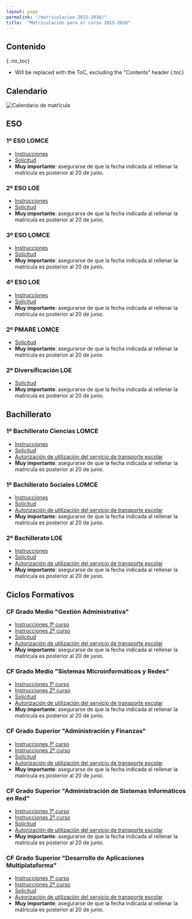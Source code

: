 ```yaml
---
layout: page
permalink: "/matriculacion-2015-2016/"
title:  "Matriculación para el curso 2015-2016"
---
```



<style>
img[alt="Logo Kilometros de solidaridad"], img[alt="Carnet del corredor"]  {
	float: right;
}

img[alt="Carnet del corredor"] {
	width: 20%;
	margin-left: 20px;
}

img[alt="Mujer de mali"], img[alt="Recorrido"] {
	width: 100%;
	padding-top: 15px;
}

</style>




<section class="white-wrapper padding-top" id="contenido">
<div class="container" style="max-width: 650px; margin: 20px auto 0px auto" markdown="1">

## Contenido
{:.no_toc}

* Will be replaced with the ToC, excluding the "Contents" header
{:toc}

## Calendario

![Calendario de matŕícula](http://www.googledrive.com/host/0B4jaZeMGL7HsR1p0cUxIcW1sWTQ)


## ESO

### 1º ESO LOMCE

* [Instrucciones](https://drive.google.com/uc?export=download&id=0B4jaZeMGL7HsNGsyd0UzRTlValk)
* [Solicitud](https://drive.google.com/uc?export=download&id=0B4jaZeMGL7Hsb201enBKUWZGYkE) 
* __Muy importante__: asegurarse de que la fecha indicada al rellenar la matrícula es posterior al 20 de junio.

### 2º ESO LOE

* [Instrucciones](https://drive.google.com/uc?export=download&id=0B4jaZeMGL7HsZjFqVUlGdEtHeHc)
* [Solicitud](https://drive.google.com/uc?export=download&id=0B4jaZeMGL7HsMVhSWjU2RE5fVUE)
* __Muy importante__: asegurarse de que la fecha indicada al rellenar la matrícula es posterior al 20 de junio.


### 3º ESO LOMCE

* [Instrucciones](https://drive.google.com/uc?export=download&id=0B4jaZeMGL7HsSjlsdXk2MFFfWDQ)
* [Solicitud](https://drive.google.com/uc?export=download&id=0B4jaZeMGL7HsSkdmenpNY1UydGM)
* __Muy importante__: asegurarse de que la fecha indicada al rellenar la matrícula es posterior al 20 de junio.


### 4º ESO LOE

* [Instrucciones](https://drive.google.com/uc?export=download&id=0B4jaZeMGL7HscFhEcVhHYjE2MDA)
* [Solicitud](https://drive.google.com/uc?export=download&id=0B4jaZeMGL7HsWmRzUUVldWYybDQ)
* __Muy importante__: asegurarse de que la fecha indicada al rellenar la matrícula es posterior al 20 de junio.


### 2º PMARE LOMCE

* [Solicitud](https://drive.google.com/uc?export=download&id=0B4jaZeMGL7HsTDZEZDFOcjl3dGs)
* __Muy importante__: asegurarse de que la fecha indicada al rellenar la matrícula es posterior al 20 de junio.


### 2º Diversificación LOE

* [Solicitud](https://drive.google.com/uc?export=download&id=0B4jaZeMGL7HsT2NiNXk0RWZ4ZjQ)
* __Muy importante__: asegurarse de que la fecha indicada al rellenar la matrícula es posterior al 20 de junio.


## Bachillerato

### 1º Bachillerato Ciencias LOMCE

* [Instrucciones](www.googledrive.com/host/0B4jaZeMGL7HsTE14NXpkaWowT0E)
* [Solicitud](https://drive.google.com/uc?export=download&id=0B4jaZeMGL7HseXNmaHZsdHhwdHc)
* [Autorización de utilización del servicio de transporte escolar](http://www.googledrive.com/host/0B4jaZeMGL7HsRDNNeXcyaUJBR2c)
* __Muy importante__: asegurarse de que la fecha indicada al rellenar la matrícula es posterior al 20 de junio.


### 1º Bachillerato Sociales LOMCE

* [Instrucciones](http://www.googledrive.com/host/0B4jaZeMGL7HsTE14NXpkaWowT0E)
* [Solicitud](https://drive.google.com/uc?export=download&id=0B4jaZeMGL7HscFVhd1FLZ2J0VG8)
* [Autorización de utilización del servicio de transporte escolar](http://www.googledrive.com/host/0B4jaZeMGL7HsRDNNeXcyaUJBR2c)
* __Muy importante__: asegurarse de que la fecha indicada al rellenar la matrícula es posterior al 20 de junio.


### 2º Bachillerato LOE

* [Instrucciones](http://www.googledrive.com/host/0B4jaZeMGL7HsLVRqcUlrd3RXTTg)
* [Solicitud](https://drive.google.com/uc?export=download&id=0B4jaZeMGL7HscEFDYWpjdXJWXzQ)
* [Autorización de utilización del servicio de transporte escolar](http://www.googledrive.com/host/0B4jaZeMGL7HsRDNNeXcyaUJBR2c)
* __Muy importante__: asegurarse de que la fecha indicada al rellenar la matrícula es posterior al 20 de junio.



## Ciclos Formativos

### CF Grado Medio "Gestión Administrativa"

* [Instrucciones 1º curso](http://www.googledrive.com/host/0B4jaZeMGL7Hsc0Ezd3VYYk9ZbE0)
* [Instrucciones 2º curso](http://www.googledrive.com/host/0B4jaZeMGL7HsT2M3enpmWVhJbW8)
* [Solicitud](https://drive.google.com/uc?export=download&id=0B4jaZeMGL7HsbV9mTHZ6eGVDUkk)
* [Autorización de utilización del servicio de transporte escolar](http://www.googledrive.com/host/0B4jaZeMGL7HsRDNNeXcyaUJBR2c)
* __Muy importante__: asegurarse de que la fecha indicada al rellenar la matrícula es posterior al 20 de junio.


### CF Grado Medio "Sistemas Microinformáticos y Redes"

* [Instrucciones 1º curso](http://www.googledrive.com/host/0B4jaZeMGL7Hsc0Ezd3VYYk9ZbE0)
* [Instrucciones 2º curso](http://www.googledrive.com/host/0B4jaZeMGL7HsT2M3enpmWVhJbW8)
* [Solicitud](https://drive.google.com/uc?export=download&id=0B4jaZeMGL7HsMWowUktqOGVBYnc)
* [Autorización de utilización del servicio de transporte escolar](http://www.googledrive.com/host/0B4jaZeMGL7HsRDNNeXcyaUJBR2c)
* __Muy importante__: asegurarse de que la fecha indicada al rellenar la matrícula es posterior al 20 de junio.


### CF Grado Superior "Administración y Finanzas"

* [Instrucciones 1º curso](http://www.googledrive.com/host/0B4jaZeMGL7Hsc0Ezd3VYYk9ZbE0)
* [Instrucciones 2º curso](http://www.googledrive.com/host/0B4jaZeMGL7HsT2M3enpmWVhJbW8)
* [Solicitud](https://drive.google.com/uc?export=download&id=0B4jaZeMGL7HsUkExVURLSHIwVm8)
* [Autorización de utilización del servicio de transporte escolar](http://www.googledrive.com/host/0B4jaZeMGL7HsRDNNeXcyaUJBR2c)
* __Muy importante__: asegurarse de que la fecha indicada al rellenar la matrícula es posterior al 20 de junio.


### CF Grado Superior "Administración de Sistemas Informáticos en Red"

* [Instrucciones 1º curso](http://www.googledrive.com/host/0B4jaZeMGL7Hsc0Ezd3VYYk9ZbE0)
* [Instrucciones 2º curso](http://www.googledrive.com/host/0B4jaZeMGL7HsT2M3enpmWVhJbW8)
* [Solicitud](https://drive.google.com/uc?export=download&id=0B4jaZeMGL7HsU3RvT2YzQ1hydmM)  
* [Autorización de utilización del servicio de transporte escolar](http://www.googledrive.com/host/0B4jaZeMGL7HsRDNNeXcyaUJBR2c)
* __Muy importante__: asegurarse de que la fecha indicada al rellenar la matrícula es posterior al 20 de junio.


### CF Grado Superior "Desarrollo de Aplicaciones Multiplataforma"

* [Instrucciones 1º curso](http://www.googledrive.com/host/0B4jaZeMGL7Hsc0Ezd3VYYk9ZbE0)
* [Instrucciones 2º curso](http://www.googledrive.com/host/0B4jaZeMGL7HsT2M3enpmWVhJbW8)
* [Solicitud](https://drive.google.com/uc?export=download&id=0B4jaZeMGL7HsVC05dFcxQ2NWSGc)
* [Autorización de utilización del servicio de transporte escolar](http://www.googledrive.com/host/0B4jaZeMGL7HsRDNNeXcyaUJBR2c)
* __Muy importante__: asegurarse de que la fecha indicada al rellenar la matrícula es posterior al 20 de junio.




</div><!-- end container -->
</section>	
